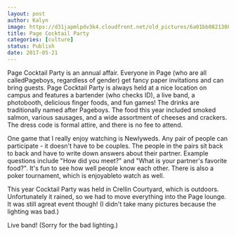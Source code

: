 ```yaml
---
layout: post
author: Kalyn
image: https://d31japmlpdv3k4.cloudfront.net/old_pictures/6a01bb08213082970d01b7c8f79260970b-pi.jpg
title: Page Cocktail Party
categories: [culture]
status: Publish
date: 2017-05-21
---
```


Page Cocktail Party is an annual affair. Everyone in Page (who are all calledPageboys, regardless of gender) get fancy paper invitations and can bring guests. Page Cocktail Party is always held at a nice location on campus and features a bartender (who checks ID), a live band, a photobooth, delicious finger foods, and fun games! The drinks are traditionally named after Pageboys. The food this year included smoked salmon, various sausages, and a wide assortment of cheeses and crackers. The dress code is formal attire, and there is no fee to attend.

One game that I really enjoy watching is Newlyweds. Any pair of people can participate - it doesn't have to be couples. The people in the pairs sit back to back and have to write down answers about their partner. Example questions include "How did you meet?" and "What is your partner's favorite food?". It's fun to see how well people know each other. There is also a poker tournament, which is enjoyableto watch as well.

This year Cocktail Party was held in Crellin Courtyard, which is outdoors. Unfortunately it rained, so we had to move everything into the Page lounge. It was still agreat event though! (I didn't take many pictures because the lighting was bad.)

<div class="photo-caption caption-xid-6a01bb08213082970d01b7c8f79260970b" id="caption-xid-6a01bb08213082970d01b7c8f79260970b">Live band! (Sorry for the bad lighting.)

